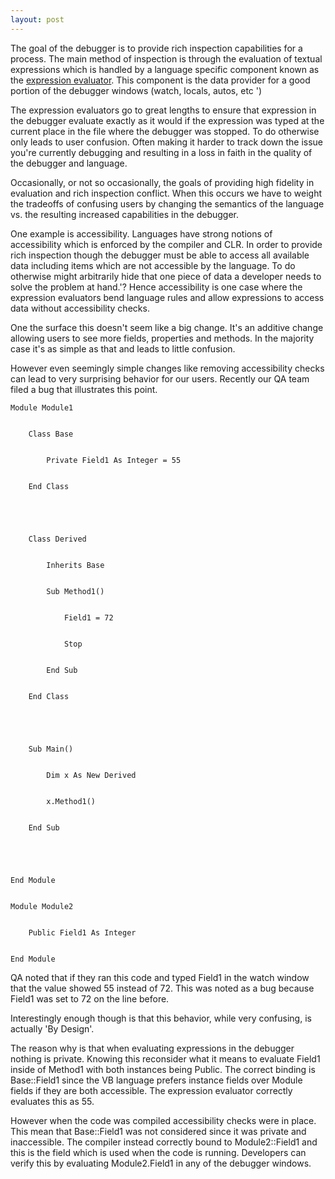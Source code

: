 ```yaml
---
layout: post
---
```

The goal of the debugger is to provide rich inspection capabilities for a
process. The main method of inspection is through the evaluation of textual
expressions which is handled by a language specific component known as the
[expression evaluator](http://msdn.microsoft.com/en-us/library/bb144988.aspx).
This component is the data provider for a good portion of the debugger windows
(watch, locals, autos, etc ')

The expression evaluators go to great lengths to ensure that expression in the
debugger evaluate exactly as it would if the expression was typed at the
current place in the file where the debugger was stopped. To do otherwise
only leads to user confusion. Often making it harder to track down the issue
you're currently debugging and resulting in a loss in faith in the quality of
the debugger and language.

Occasionally, or not so occasionally, the goals of providing high fidelity in
evaluation and rich inspection conflict. When this occurs we have to weight
the tradeoffs of confusing users by changing the semantics of the language vs.
the resulting increased capabilities in the debugger.

One example is accessibility. Languages have strong notions of accessibility
which is enforced by the compiler and CLR. In order to provide rich
inspection though the debugger must be able to access all available data
including items which are not accessible by the language. To do otherwise
might arbitrarily hide that one piece of data a developer needs to solve the
problem at hand.'? Hence accessibility is one case where the expression
evaluators bend language rules and allow expressions to access data without
accessibility checks.

One the surface this doesn't seem like a big change. It's an additive change
allowing users to see more fields, properties and methods. In the majority
case it's as simple as that and leads to little confusion.

However even seemingly simple changes like removing accessibility checks can
lead to very surprising behavior for our users. Recently our QA team filed a
bug that illustrates this point.

    
    
    Module Module1


        Class Base


            Private Field1 As Integer = 55


        End Class


    


        Class Derived


            Inherits Base


            Sub Method1()


                Field1 = 72


                Stop


            End Sub


        End Class


    


        Sub Main()


            Dim x As New Derived


            x.Method1()


        End Sub


    


    End Module


    Module Module2


        Public Field1 As Integer


    End Module


    


    

QA noted that if they ran this code and typed Field1 in the watch window that
the value showed 55 instead of 72. This was noted as a bug because Field1 was
set to 72 on the line before.

Interestingly enough though is that this behavior, while very confusing, is
actually 'By Design'.

The reason why is that when evaluating expressions in the debugger nothing is
private. Knowing this reconsider what it means to evaluate Field1 inside of
Method1 with both instances being Public. The correct binding is Base::Field1
since the VB language prefers instance fields over Module fields if they are
both accessible. The expression evaluator correctly evaluates this as 55.

However when the code was compiled accessibility checks were in place. This
mean that Base::Field1 was not considered since it was private and
inaccessible. The compiler instead correctly bound to Module2::Field1 and
this is the field which is used when the code is running. Developers can
verify this by evaluating Module2.Field1 in any of the debugger windows.

